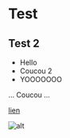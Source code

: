 # Test

## Test 2

- Hello
- Coucou 2
- YOOOOOOO

...
Coucou
...

[lien](http://i.giphy.com/l46Cs36c9HrHMExoc.gif)

![alt](http://i.giphy.com/l46Cs36c9HrHMExoc.gif)
